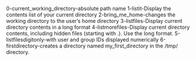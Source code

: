 0-current_working_directory-absolute path name
1-listit-Display the contents list of your current directory
2-bring_me_home-changes the working directory to the user’s home directory
3-listfiles-Display current directory contents in a long format
4-listmorefiles-Display current directory contents, including hidden files (starting with .). Use the long format.
5-listfilesdigitonly-with user and group IDs displayed numerically
6-firstdirectory-creates a directory named my_first_directory in the /tmp/ directory.

